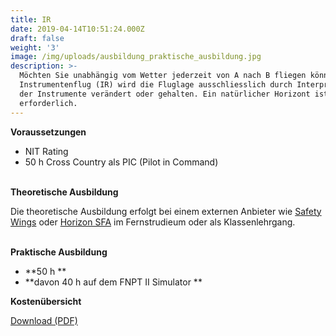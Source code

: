 ```yaml
---
title: IR
date: 2019-04-14T10:51:24.000Z
draft: false
weight: '3'
image: /img/uploads/ausbildung_praktische_ausbildung.jpg
description: >-
  Möchten Sie unabhängig vom Wetter jederzeit von A nach B fliegen können? Beim
  Instrumentenflug (IR) wird die Fluglage ausschliesslich durch Interpretation
  der Instrumente verändert oder gehalten. Ein natürlicher Horizont ist nicht
  erforderlich.
---
```

**Voraussetzungen**

* NIT Rating
* 50 h Cross Country als PIC (Pilot in Command)

\
**Theoretische Ausbildung**

Die theoretische Ausbildung erfolgt bei einem externen Anbieter wie [Safety Wings](https://www.safetywings.ch/) oder [Horizon SFA](https://www.horizon-sfa.ch/de) im Fernstrudieum oder als Klassenlehrgang.

\
**Praktische Ausbildung**

* **50 h **
* **davon 40 h auf dem FNPT II Simulator  **

**Kostenübersicht**

[Download (PDF)](pdf)
